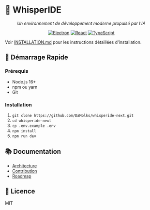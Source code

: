 # 🌟 WhisperIDE

<div align="center">

*Un environnement de développement moderne propulsé par l'IA*

[![Electron](https://img.shields.io/badge/Electron-47848F?style=for-the-badge&logo=electron&logoColor=white)](https://www.electronjs.org/)
[![React](https://img.shields.io/badge/React-61DAFB?style=for-the-badge&logo=react&logoColor=black)](https://reactjs.org/)
[![TypeScript](https://img.shields.io/badge/TypeScript-3178C6?style=for-the-badge&logo=typescript&logoColor=white)](https://www.typescriptlang.org/)

</div>

Voir [INSTALLATION.md](INSTALLATION.md) pour les instructions détaillées d'installation.

## 🚀 Démarrage Rapide

### Prérequis
- Node.js 16+
- npm ou yarn
- Git

### Installation
1. `git clone https://github.com/DaMolks/whisperide-next.git`
2. `cd whisperide-next`
3. `cp .env.example .env`
4. `npm install`
5. `npm run dev`

## 📚 Documentation

- [Architecture](docs/ARCHITECTURE.md)
- [Contribution](CONTRIBUTING.md)
- [Roadmap](ROADMAP.md)

## 📝 Licence

MIT